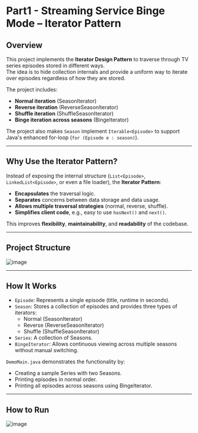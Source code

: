 
# Part1 - Streaming Service Binge Mode – Iterator Pattern

## Overview

This project implements the **Iterator Design Pattern** to traverse through TV series episodes stored in different ways.  
The idea is to hide collection internals and provide a uniform way to iterate over episodes regardless of how they are stored.

The project includes:
- **Normal iteration** (SeasonIterator)
- **Reverse iteration** (ReverseSeasonIterator)
- **Shuffle iteration** (ShuffleSeasonIterator)
- **Binge iteration across seasons** (BingeIterator)

The project also makes `Season` implement `Iterable<Episode>` to support Java's enhanced for-loop (`for (Episode e : season)`).

---

## Why Use the Iterator Pattern?

Instead of exposing the internal structure (`List<Episode>`, `LinkedList<Episode>`, or even a file loader), the **Iterator Pattern**:
- **Encapsulates** the traversal logic.
- **Separates** concerns between data storage and data usage.
- **Allows multiple traversal strategies** (normal, reverse, shuffle).
- **Simplifies client code**, e.g., easy to use `hasNext()` and `next()`.

This improves **flexibility**, **maintainability**, and **readability** of the codebase.

---

## Project Structure

![image](https://github.com/user-attachments/assets/b2e4ed93-9dcf-4a14-a8af-388fffb18d1a)


---

## How It Works

- `Episode`: Represents a single episode (title, runtime in seconds).
- `Season`: Stores a collection of episodes and provides three types of iterators:
  - Normal (SeasonIterator)
  - Reverse (ReverseSeasonIterator)
  - Shuffle (ShuffleSeasonIterator)
- `Series`: A collection of Seasons.
- `BingeIterator`: Allows continuous viewing across multiple seasons without manual switching.

`DemoMain.java` demonstrates the functionality by:
- Creating a sample Series with two Seasons.
- Printing episodes in normal order.
- Printing all episodes across seasons using BingeIterator.

---

## How to Run

![image](https://github.com/user-attachments/assets/57f87b58-b55d-4b2d-af87-c7b3741d2858)


